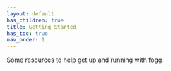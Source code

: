 ```yaml
---
layout: default
has_children: true
title: Getting Started
has_toc: true
nav_order: 1
---
```


Some resources to help get up and running with fogg.

